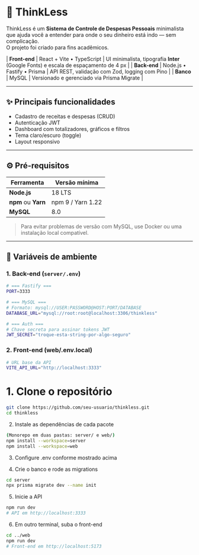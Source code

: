 # 🧠 ThinkLess

ThinkLess é um **Sistema de Controle de Despesas Pessoais** minimalista que ajuda você a entender para onde o seu dinheiro está indo — sem complicação.  
O projeto foi criado para fins acadêmicos.

| **Front-end** | React + Vite • TypeScript | UI minimalista, tipografia **Inter** (Google Fonts) e escala de espaçamento de 4 px |
| **Back-end** | Node.js • Fastify • Prisma | API REST, validação com Zod, logging com Pino |
| **Banco** | MySQL | Versionado e gerenciado via Prisma Migrate |

---

## ✨ Principais funcionalidades
* Cadastro de receitas e despesas (CRUD)
* Autenticação JWT
* Dashboard com totalizadores, gráficos e filtros
* Tema claro/escuro (toggle)
* Layout responsivo

---

## ⚙️ Pré-requisitos

| Ferramenta | Versão mínima |
| ---------- | ------------- |
| **Node.js** | 18 LTS |
| **npm** ou **Yarn** | npm 9 / Yarn 1.22 |
| **MySQL** | 8.0 |

> Para evitar problemas de versão com MySQL, use Docker ou uma instalação local compatível.

---

## 🔑 Variáveis de ambiente

### 1. Back-end (`server/.env`)

```bash
# === Fastify ===
PORT=3333

# === MySQL ===
# Formato: mysql://USER:PASSWORD@HOST:PORT/DATABASE
DATABASE_URL="mysql://root:root@localhost:3306/thinkless"

# === Auth ===
# Chave secreta para assinar tokens JWT
JWT_SECRET="troque-esta-string-por-algo-seguro"
```

### 2. Front-end (web/.env.local)

```bash
# URL base da API
VITE_API_URL="http://localhost:3333"
```

# 1. Clone o repositório
```bash
git clone https://github.com/seu-usuario/thinkless.git
cd thinkless
```

2. Instale as dependências de cada pacote
```bash
(Monorepo em duas pastas: server/ e web/)
npm install --workspace=server
npm install --workspace=web
```

3. Configure .env conforme mostrado acima

4. Crie o banco e rode as migrations
```bash
cd server
npx prisma migrate dev --name init
```

5. Inicie a API
```bash
npm run dev
# API em http://localhost:3333
```

6. Em outro terminal, suba o front-end
```bash
cd ../web
npm run dev
# Front-end em http://localhost:5173
```
